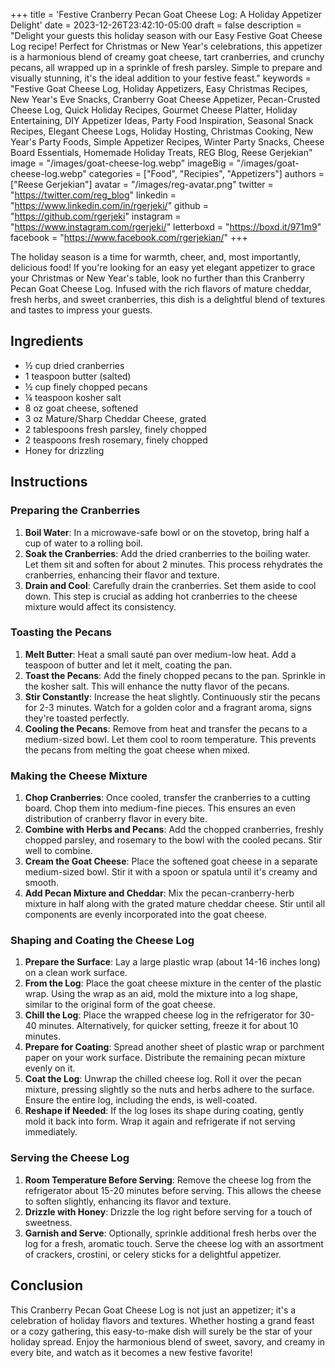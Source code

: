 +++
title = 'Festive Cranberry Pecan Goat Cheese Log: A Holiday Appetizer Delight'
date = 2023-12-26T23:42:10-05:00
draft = false
description = "Delight your guests this holiday season with our Easy Festive Goat Cheese Log recipe! Perfect for Christmas or New Year's celebrations, this appetizer is a harmonious blend of creamy goat cheese, tart cranberries, and crunchy pecans, all wrapped up in a sprinkle of fresh parsley. Simple to prepare and visually stunning, it's the ideal addition to your festive feast."
keywords = "Festive Goat Cheese Log, Holiday Appetizers, Easy Christmas Recipes, New Year's Eve Snacks, Cranberry Goat Cheese Appetizer, Pecan-Crusted Cheese Log, Quick Holiday Recipes, Gourmet Cheese Platter, Holiday Entertaining, DIY Appetizer Ideas, Party Food Inspiration, Seasonal Snack Recipes, Elegant Cheese Logs, Holiday Hosting, Christmas Cooking, New Year's Party Foods, Simple Appetizer Recipes, Winter Party Snacks, Cheese Board Essentials, Homemade Holiday Treats, REG Blog, Reese Gerjekian"
image = "/images/goat-cheese-log.webp"
imageBig = "/images/goat-cheese-log.webp"
categories = ["Food", "Recipies", "Appetizers"]
authors = ["Reese Gerjekian"]
avatar = "/images/reg-avatar.png"
twitter = "https://twitter.com/reg_blog"
linkedin = "https://www.linkedin.com/in/rgerjeki/"
github = "https://github.com/rgerjeki"
instagram = "https://www.instagram.com/rgerjeki/"
letterboxd = "https://boxd.it/971m9"
facebook = "https://www.facebook.com/rgerjekian/"
+++

The holiday season is a time for warmth, cheer, and, most importantly, delicious food! If you're looking for an easy yet elegant appetizer to grace your Christmas or New Year's table, look no further than this Cranberry Pecan Goat Cheese Log. Infused with the rich flavors of mature cheddar, fresh herbs, and sweet cranberries, this dish is a delightful blend of textures and tastes to impress your guests.

## Ingredients

-   ½ cup dried cranberries
-   1 teaspoon butter (salted)
-   ½ cup finely chopped pecans
-   ¼ teaspoon kosher salt
-   8 oz goat cheese, softened
-   3 oz Mature/Sharp Cheddar Cheese, grated
-   2 tablespoons fresh parsley, finely chopped
-   2 teaspoons fresh rosemary, finely chopped
-   Honey for drizzling

## Instructions

### Preparing the Cranberries

1.  **Boil Water**: In a microwave-safe bowl or on the stovetop, bring half a cup of water to a rolling boil.
2.  **Soak the Cranberries**: Add the dried cranberries to the boiling water. Let them sit and soften for about 2 minutes. This process rehydrates the cranberries, enhancing their flavor and texture.
3.  **Drain and Cool**: Carefully drain the cranberries. Set them aside to cool down. This step is crucial as adding hot cranberries to the cheese mixture would affect its consistency.

### Toasting the Pecans

1.  **Melt Butter**: Heat a small sauté pan over medium-low heat. Add a teaspoon of butter and let it melt, coating the pan.
2.  **Toast the Pecans**: Add the finely chopped pecans to the pan. Sprinkle in the kosher salt. This will enhance the nutty flavor of the pecans.
3.  **Stir Constantly**: Increase the heat slightly. Continuously stir the pecans for 2-3 minutes. Watch for a golden color and a fragrant aroma, signs they're toasted perfectly.
4.  **Cooling the Pecans**: Remove from heat and transfer the pecans to a medium-sized bowl. Let them cool to room temperature. This prevents the pecans from melting the goat cheese when mixed.

### Making the Cheese Mixture

1.  **Chop Cranberries**: Once cooled, transfer the cranberries to a cutting board. Chop them into medium-fine pieces. This ensures an even distribution of cranberry flavor in every bite.
2.  **Combine with Herbs and Pecans**: Add the chopped cranberries, freshly chopped parsley, and rosemary to the bowl with the cooled pecans. Stir well to combine.
3.  **Cream the Goat Cheese**: Place the softened goat cheese in a separate medium-sized bowl. Stir it with a spoon or spatula until it's creamy and smooth.
4.  **Add Pecan Mixture and Cheddar**: Mix the pecan-cranberry-herb mixture in half along with the grated mature cheddar cheese. Stir until all components are evenly incorporated into the goat cheese.

### Shaping and Coating the Cheese Log

1.  **Prepare the Surface**: Lay a large plastic wrap (about 14-16 inches long) on a clean work surface.
2.  **From the Log**: Place the goat cheese mixture in the center of the plastic wrap. Using the wrap as an aid, mold the mixture into a log shape, similar to the original form of the goat cheese.
3.  **Chill the Log**: Place the wrapped cheese log in the refrigerator for 30-40 minutes. Alternatively, for quicker setting, freeze it for about 10 minutes.
4.  **Prepare for Coating**: Spread another sheet of plastic wrap or parchment paper on your work surface. Distribute the remaining pecan mixture evenly on it.
5.  **Coat the Log**: Unwrap the chilled cheese log. Roll it over the pecan mixture, pressing slightly so the nuts and herbs adhere to the surface. Ensure the entire log, including the ends, is well-coated.
6.  **Reshape if Needed**: If the log loses its shape during coating, gently mold it back into form. Wrap it again and refrigerate if not serving immediately.

### Serving the Cheese Log

1.  **Room Temperature Before Serving**: Remove the cheese log from the refrigerator about 15-20 minutes before serving. This allows the cheese to soften slightly, enhancing its flavor and texture.
2.  **Drizzle with Honey**: Drizzle the log right before serving for a touch of sweetness.
3.  **Garnish and Serve**: Optionally, sprinkle additional fresh herbs over the log for a fresh, aromatic touch. Serve the cheese log with an assortment of crackers, crostini, or celery sticks for a delightful appetizer.

## Conclusion

This Cranberry Pecan Goat Cheese Log is not just an appetizer; it's a celebration of holiday flavors and textures. Whether hosting a grand feast or a cozy gathering, this easy-to-make dish will surely be the star of your holiday spread. Enjoy the harmonious blend of sweet, savory, and creamy in every bite, and watch as it becomes a new festive favorite!